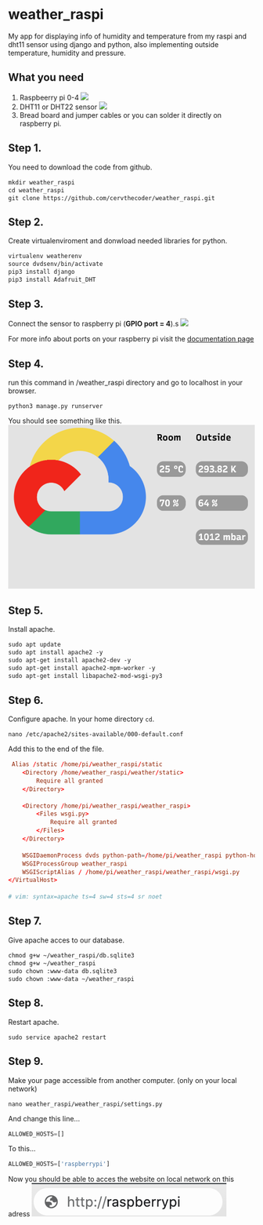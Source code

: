 # weather_raspi

My app for displaying info of humidity and temperature from my raspi and dht11 sensor using django and python, also implementing outside temperature, humidity and pressure.

## What you need
1. Raspbeerry pi 0-4
![](https://images-na.ssl-images-amazon.com/images/I/91zSu44%2B34L._SL1500_.jpg)
2. DHT11 or DHT22 sensor
![](https://lankatronics.com/image/cache/catalog/Sub%20categories/Temperature%20Sensors%20and%20Modules/DHT11-2-700x700.jpg)
3. Bread board and jumper cables or you can solder it directly on raspberry pi.
## Step 1.
You need to download the code from github.
```shell
mkdir weather_raspi
cd weather_raspi
git clone https://github.com/cervthecoder/weather_raspi.git
```
## Step 2.
Create virtualenviroment and donwload needed libraries for python.
```shell
virtualenv weatherenv
source dvdsenv/bin/activate
pip3 install django
pip3 install Adafruit_DHT
```
## Step 3.
Connect the sensor to raspberry pi (**GPIO port = 4**).s
![](https://camo.githubusercontent.com/2a3803a00eb6be6308ab309d6f91b311a3155e109e2b6f93d4c888c868008d0d/68747470733a2f2f7261772e6769746875622e636f6d2f726e696576612f506c6179696e672d776974682d53656e736f72732d2d2d5261737062657272792d50692f6d61737465722f736368656d65315f44485431312e706e67)

For more info about ports on your raspberry pi visit the <a href="https://www.raspberrypi.org/documentation/hardware/raspberrypi/schematics/README.md">documentation page</a>

## Step 4.
run this command in /weather_raspi directory and go to localhost in your browser.
```shell
python3 manage.py runserver
```
You should see something like this.
![](https://github.com/cervthecoder/github_images/blob/master/Screenshot%202020-08-02%20at%2017.43.32.png)

## Step 5.
Install apache.
```shell
sudo apt update
sudo apt install apache2 -y
sudo apt-get install apache2-dev -y
sudo apt-get install apache2-mpm-worker -y
sudo apt-get install libapache2-mod-wsgi-py3 
```

## Step 6.
Configure apache. In your home directory `cd`.
```shell
nano /etc/apache2/sites-available/000-default.conf
```
Add this to the end of the file.

```conf  
 Alias /static /home/pi/weather_raspi/static
    <Directory /home/weather_raspi/weather/static> 
        Require all granted
    </Directory>
  
    <Directory /home/pi/weather_raspi/weather_raspi>
        <Files wsgi.py>
            Require all granted
        </Files>
    </Directory>
  
    WSGIDaemonProcess dvds python-path=/home/pi/weather_raspi python-home=/home/pi/weather_raspi/weatherenv
    WSGIProcessGroup weather_raspi
    WSGIScriptAlias / /home/pi/weather_raspi/weather_raspi/wsgi.py
</VirtualHost>
  
# vim: syntax=apache ts=4 sw=4 sts=4 sr noet
```

## Step 7.
Give apache acces to our database.
```shell
chmod g+w ~/weather_raspi/db.sqlite3
chmod g+w ~/weather_raspi
sudo chown :www-data db.sqlite3
sudo chown :www-data ~/weather_raspi
```

## Step 8.
Restart apache.
```
sudo service apache2 restart
```

## Step 9.
Make your page accessible from another computer. (only on your local network)
```shell
nano weather_raspi/weather_raspi/settings.py
```
And change this line...
```python
ALLOWED_HOSTS=[]
```
To this...
```python
ALLOWED_HOSTS=['raspberrypi']
```
Now you should be able to acces the website on local network on this adress
![](https://github.com/cervthecoder/github_images/blob/master/Screenshot%202021-02-26%20at%2017.37.51.png?raw=true)

